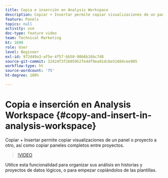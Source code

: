 ```yaml
---
title: Copia e inserción en Analysis Workspace
description: Copiar + Insertar permite copiar visualizaciones de un panel o proyecto a otro, así como copiar paneles completos entre proyectos.
feature: Panels
topics: null
activity: use
doc-type: feature video
team: Technical Marketing
kt: 1698
role: User
level: Beginner
exl-id: 972d49a3-af5e-4f57-bb50-90b6b16bc7d8
source-git-commit: 32424f3f2b05952fe4df9ea91dcbe51684cee905
workflow-type: ht
source-wordcount: '75'
ht-degree: 100%

---
```


# Copia e inserción en Analysis Workspace {#copy-and-insert-in-analysis-workspace}

Copiar + Insertar permite copiar visualizaciones de un panel o proyecto a otro, así como copiar paneles completos entre proyectos.

>[!VIDEO](https://video.tv.adobe.com/v/23230/?quality=12)

Utilice esta funcionalidad para organizar sus análisis en historias y proyectos de datos lógicos, o para empezar copiándolos de las plantillas.
